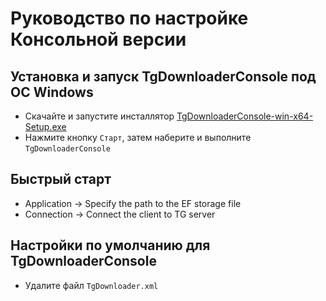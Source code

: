 # Руководство по настройке Консольной версии

## Установка и запуск TgDownloaderConsole под ОС Windows
- Скачайте и запустите инсталлятор [TgDownloaderConsole-win-x64-Setup.exe](https://github.com/DamianMorozov/OpenTgResearcher/releases)
- Нажмите кнопку `Старт`, затем наберите и выполните `TgDownloaderConsole`

## Быстрый старт
- Application -> Specify the path to the EF storage file
- Connection -> Connect the client to TG server

## Настройки по умолчанию для TgDownloaderConsole
- Удалите файл `TgDownloader.xml`
